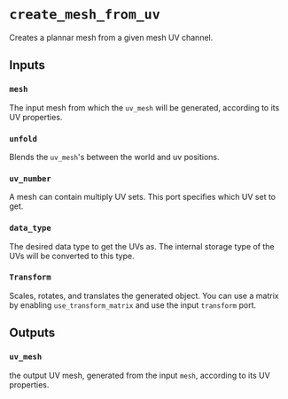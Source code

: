 # `create_mesh_from_uv`

Creates a plannar mesh from a given mesh UV channel.

## Inputs

### `mesh`
The input mesh from which the `uv_mesh` will be generated, according to its UV properties.

### `unfold`
Blends the `uv_mesh`'s between the world and uv positions.

### `uv_number`
A mesh can contain multiply UV sets. This port specifies which UV set to get.

### `data_type`
The desired data type to get the UVs as. The internal storage type of the UVs will be converted to this type.

### `Transform`
Scales, rotates, and translates the generated object. You can use a matrix by enabling `use_transform_matrix` and use the input `transform` port.

## Outputs

### `uv_mesh`
the output UV mesh, generated from the input `mesh`, according to its UV properties.
